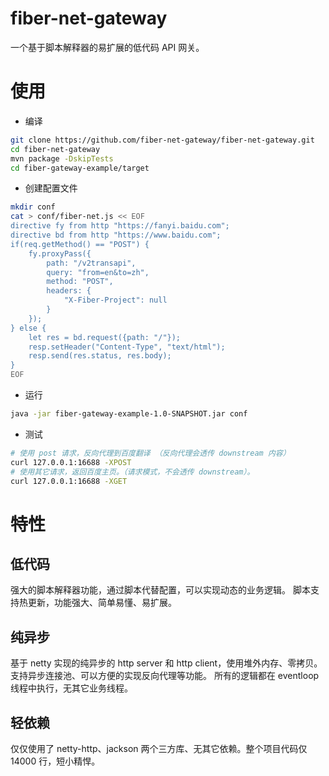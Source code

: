 # fiber-net-gateway 
一个基于脚本解释器的易扩展的低代码 API 网关。


# 使用

- 编译
```bash
git clone https://github.com/fiber-net-gateway/fiber-net-gateway.git
cd fiber-net-gateway
mvn package -DskipTests
cd fiber-gateway-example/target
```

- 创建配置文件
```bash
mkdir conf
cat > conf/fiber-net.js << EOF
directive fy from http "https://fanyi.baidu.com";
directive bd from http "https://www.baidu.com";
if(req.getMethod() == "POST") {
    fy.proxyPass({
        path: "/v2transapi",
        query: "from=en&to=zh",
        method: "POST",
        headers: {
            "X-Fiber-Project": null
        }
    });
} else {
    let res = bd.request({path: "/"});
    resp.setHeader("Content-Type", "text/html");
    resp.send(res.status, res.body);
}
EOF
```

- 运行
```bash
java -jar fiber-gateway-example-1.0-SNAPSHOT.jar conf
```

- 测试
```bash
# 使用 post 请求，反向代理到百度翻译 （反向代理会透传 downstream 内容）
curl 127.0.0.1:16688 -XPOST
# 使用其它请求，返回百度主页。（请求模式，不会透传 downstream）。
curl 127.0.0.1:16688 -XGET
```

# 特性

## 低代码
强大的脚本解释器功能，通过脚本代替配置，可以实现动态的业务逻辑。
脚本支持热更新，功能强大、简单易懂、易扩展。

## 纯异步
基于 netty 实现的纯异步的 http server 和 http client，使用堆外内存、零拷贝。
支持异步连接池、可以方便的实现反向代理等功能。
所有的逻辑都在 eventloop 线程中执行，无其它业务线程。

## 轻依赖
仅仅使用了 netty-http、jackson 两个三方库、无其它依赖。整个项目代码仅 14000 行，短小精悍。



